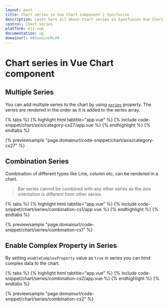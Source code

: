 ```yaml
---
layout: post
title: Chart series in Vue Chart component | Syncfusion
description: Learn here all about Chart series in Syncfusion Vue Chart component of Syncfusion Essential JS 2 and more.
control: Chart series 
platform: ej2-vue
documentation: ug
domainurl: ##DomainURL##
---
```


# Chart series in Vue Chart component

## Multiple Series

You can add multiple series to the chart by using [`series`](https://ej2.syncfusion.com/vue/documentation/api/chart/seriesModel/) property.
The series are rendered in the order as it is added to the series array.

{% tabs %}
{% highlight html tabtitle="app.vue" %}
{% include code-snippet/chart/axis/category-cs27/app.vue %}
{% endhighlight %}
{% endtabs %}
        
{% previewsample "page.domainurl/code-snippet/chart/axis/category-cs27" %}

## Combination Series

Combination of different types like Line, column etc, can be rendered in a chart.

>Bar series cannot be combined with any other series as the axis orientation is different from other series.

{% tabs %}
{% highlight html tabtitle="app.vue" %}
{% include code-snippet/chart/series/combination-cs1/app.vue %}
{% endhighlight %}
{% endtabs %}
        
{% previewsample "page.domainurl/code-snippet/chart/series/combination-cs1" %}

## Enable Complex Property in Series

By setting `enableComplexProperty` value as `true` in series you can bind complex data to the chart.

{% tabs %}
{% highlight html tabtitle="app.vue" %}
{% include code-snippet/chart/series/combination-cs2/app.vue %}
{% endhighlight %}
{% endtabs %}
        
{% previewsample "page.domainurl/code-snippet/chart/series/combination-cs2" %}